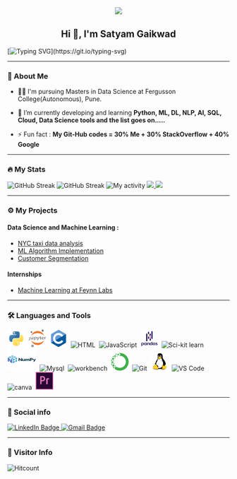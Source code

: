 <div id="header" align="center">
  <img src=https://media.giphy.com/media/du3J3cXyzhj75IOgvA/giphy.gif width="200"/>
</div>

<h2 align="center">Hi 👋, I'm Satyam Gaikwad</h2>

[![Typing SVG](https://readme-typing-svg.herokuapp.com?duration=10000&center=true&vCenter=true&width=800&height=30&lines=Hello+this+is+Satyam%2C+Welcome+to+my+Github+page.)](https://git.io/typing-svg)

---
### 👦 About Me
- 👨‍💻 I'm pursuing Masters in Data Science at Fergusson College(Autonomous), Pune.

- 🌱 I’m currently developing and learning **Python, ML, DL, NLP, AI, SQL, Cloud, Data Science tools and the list goes on.....**

- ⚡ Fun fact : **My Git-Hub codes = 30% Me + 30% StackOverflow + 40% Google**

--- 

### 🔥 My Stats 
![GitHub Streak](https://github-readme-stats.vercel.app/api?username=satyam-gaikwad&count_private=true&show_icons=true&theme=react)
![GitHub Streak](https://streak-stats.demolab.com/?user=satyam-gaikwad&theme=react)
![My activity](https://github-readme-activity-graph.cyclic.app/graph?username=satyam-gaikwad&theme=react-dark)
<a href="https://github.com/satyam-gaikwad/github-stats">
<img src="https://github.com/satyam-gaikwad/github-stats/blob/master/generated/overview.svg#gh-dark-mode-only" />
<img src="https://github.com/satyam-gaikwad/github-stats/blob/master/generated/languages.svg#gh-dark-mode-only" />
</a>
<!-- ![Top Langs](https://github-readme-stats.vercel.app/api/top-langs/?username=satyam-gaikwad&layout=compact&langs_count=10&theme=react) -->
<!-- ![Wakatime stats](https://github-readme-stats.vercel.app/api/wakatime?username=satyam-gaikwad&theme=react) -->

--- 


### ⚙️ My Projects 

#### Data Science and Machine Learning :

* [NYC taxi data analysis](https://github.com/satyam-gaikwad/wheres-my-taxi)
* [ML Algorithm Implementation](https://github.com/satyam-gaikwad/machine-learning)
* [Customer Segmentation](https://github.com/satyam-gaikwad/machine-learning/tree/Customer_segmentation)

#### Internships

* [Machine Learning at Feynn Labs](https://github.com/satyam-gaikwad/feynnlabs)

---

### :hammer_and_wrench: Languages and Tools 

<div>
  <img src="https://github.com/devicons/devicon/blob/v2.15.1/icons/python/python-original.svg" alt="Python" width="40" height="40"/>&nbsp;
  <img src="https://github.com/devicons/devicon/blob/v2.15.1/icons/jupyter/jupyter-original-wordmark.svg" alt="Jupyter" width="40" height="40"/>&nbsp;
  <img src="https://github.com/devicons/devicon/blob/v2.15.1/icons/c/c-original.svg" alt="C" width="40" height="40"/>&nbsp;
  <img src="https://cdn.jsdelivr.net/gh/devicons/devicon/icons/html5/html5-original.svg" alt="HTML" width="40" height="40"/>&nbsp;
  <img src="https://cdn.jsdelivr.net/gh/devicons/devicon/icons/javascript/javascript-original.svg" alt="JavaScript" width="40" height="40"/>&nbsp;
  <img src="https://github.com/devicons/devicon/blob/v2.15.1/icons/pandas/pandas-original-wordmark.svg" alt="Pandas" width="40" height="40"/>&nbsp;
  <img src="https://upload.wikimedia.org/wikipedia/commons/0/05/Scikit_learn_logo_small.svg" alt="Sci-kit learn" width="50" height="50"/>&nbsp;
  <img src="https://github.com/devicons/devicon/blob/v2.15.1/icons/numpy/numpy-original-wordmark.svg" alt="Numpy" width="65" height="50"/>&nbsp;
  <img src="https://cdn.jsdelivr.net/gh/devicons/devicon/icons/mysql/mysql-plain.svg" alt="Mysql" width="40" height="40"/>&nbsp;
  <img src="https://user-images.githubusercontent.com/79409258/226094099-12fc633e-af1f-474b-ae66-951b09881305.png" alt="workbench" width="40" height="40"/>&nbsp;      
  <img src="https://github.com/devicons/devicon/blob/v2.15.1/icons/anaconda/anaconda-original.svg" alt="Anaconda" width="40" height="40"/>&nbsp;
  <img src="https://cdn.jsdelivr.net/gh/devicons/devicon/icons/git/git-original.svg" alt="Git" width="40" height="40"/>&nbsp;
  <img src="https://github.com/devicons/devicon/blob/v2.15.1/icons/linux/linux-original.svg" alt="Linux" width="40" height="40"/>&nbsp;
  <img src="https://cdn.jsdelivr.net/gh/devicons/devicon/icons/vscode/vscode-original.svg" alt="VS Code" width="40" height="40"/>&nbsp;
  <img src="https://cdn.jsdelivr.net/gh/devicons/devicon/icons/canva/canva-original.svg" alt="canva" width="40" height="40"/>&nbsp;
  <img src="https://github.com/devicons/devicon/blob/v2.15.1/icons/premierepro/premierepro-original.svg" alt="Premier Pro" width="40" height="40"/>&nbsp;
</div>

---


### 🔗 Social info

<div id="badges">
    <a href="https://www.linkedin.com/in/satyam-gaikwad-479bab2/">
    <img src="https://img.shields.io/badge/LinkedIn-blue?style=for-the-badge&logo=linkedin&logoColor=white" alt="LinkedIn Badge"/>
    </a>
    <a href="https://mail.google.com/mail/u/0/?fs=1&tf=cm&to=satyamgaikwad92@gmail.com">
    <img src="https://img.shields.io/badge/Gmail-D14836?style=for-the-badge&logo=gmail&logoColor=white" alt="Gmail Badge"/>
    </a>
   
</div>

---

### 👀 Visitor Info

![Hitcount](https://komarev.com/ghpvc/?username=satyam-gaikwad&color=57bcd9)
